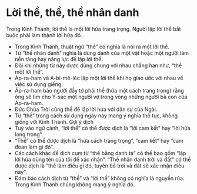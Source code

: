# Lời thề, thề, thề nhân danh

Trong Kinh Thánh, lời thề là một lời hứa trang trọng. Người lập lời thề bắt buộc phải làm thành lời hứa đó.
- Trong Kinh Thánh, thuật ngữ “thề” có nghĩa là nói ra một lời thề. 
- Từ “thề nhân danh” nghĩa là dùng danh của một vật hoặc một người làm nền tảng hay năng lực để lập lời thề.
- Đôi khi những từ này được dùng chung với nhau chẳng hạn như, “thề một lời thề”. 
- Áp-ra-ham và A-bi-mê-léc lập một lời thề khi họ giao ước với nhau về việc sử dụng giếng. 
- Áp-ra-ham bảo người đầy tớ phải thề (hứa một cách trang trọng) rằng ông sẽ tìm cho Y-sác một người vợ trong vòng những người bà con của Áp-ra-ham. 
- Đức Chúa Trời cũng thề để lập lời hứa với dân sự của Ngài.
- Từ “thề” trong cách sử dụng ngày nay mang ý nghĩa thô tục, không giống với Kinh Thánh.
Gợi ý dịch
- Tuỳ vào ngữ cảnh, “lời thề” có thể được dịch là “lời cam kết” hay “lời hứa long trọng”.
- “Thề” có thể được dịch là “hứa cách trang trọng”, “cam kết” hay “cam đoan làm gì đó“.
- Các cách khác để dịch cụm từ “thề bằng danh ta” có thể bao gồm “lập lời hứa dùng tên của tôi để xác nhận”. “Thề nhân danh trời và đất” có thể được dịch là “thề làm điều gì đó, tuyên bố trời và đất sẽ xác nhận điều này”. 
- Đảm bảo cách dịch từ “thề” và “lời thề” không có nghĩa là nguyền rủa. Trong Kinh Thánh chúng không mang ý nghĩa đó.

